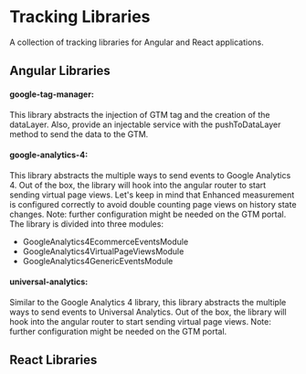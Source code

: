 # Tracking Libraries

A collection of tracking libraries for Angular and React applications.

## Angular Libraries

#### google-tag-manager:

This library abstracts the injection of GTM tag and the creation of the dataLayer. Also, provide an injectable service with the pushToDataLayer method to send the data to the GTM.

#### google-analytics-4:

This library abstracts the multiple ways to send events to Google Analytics 4. Out of the box, the library will hook into the angular router to start sending virtual page views. Let's keep in mind that Enhanced measurement is configured correctly to avoid double counting page views on history state changes. Note: further configuration might be needed on the GTM portal. The library is divided into three modules:

- GoogleAnalytics4EcommerceEventsModule
- GoogleAnalytics4VirtualPageViewsModule
- GoogleAnalytics4GenericEventsModule

#### universal-analytics:

Similar to the Google Analytics 4 library, this library abstracts the multiple ways to send events to Universal Analytics. Out of the box, the library will hook into the angular router to start sending virtual page views. Note: further configuration might be needed on the GTM portal.

## React Libraries
